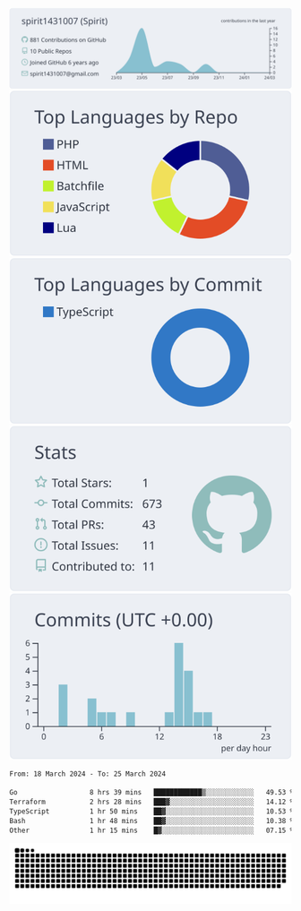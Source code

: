 [![](https://raw.githubusercontent.com/spirit1431007/spirit1431007/master/profile-summary-card-output/nord_bright/0-profile-details.svg)](https://git.io/spiritx)
[![](https://raw.githubusercontent.com/spirit1431007/spirit1431007/master/profile-summary-card-output/nord_bright/1-repos-per-language.svg)](https://git.io/spiritx) [![](https://raw.githubusercontent.com/spirit1431007/spirit1431007/master/profile-summary-card-output/nord_bright/2-most-commit-language.svg)](https://git.io/spiritx)
[![](https://raw.githubusercontent.com/spirit1431007/spirit1431007/master/profile-summary-card-output/nord_bright/3-stats.svg)](https://git.io/spiritx) [![](https://raw.githubusercontent.com/spirit1431007/spirit1431007/master/profile-summary-card-output/nord_bright/4-productive-time.svg)](https://git.io/spiritx)

<!--START_SECTION:waka-->

```txt
From: 18 March 2024 - To: 25 March 2024

Go                  8 hrs 39 mins   ████████████▒░░░░░░░░░░░░   49.53 %
Terraform           2 hrs 28 mins   ███▓░░░░░░░░░░░░░░░░░░░░░   14.12 %
TypeScript          1 hr 50 mins    ██▓░░░░░░░░░░░░░░░░░░░░░░   10.53 %
Bash                1 hr 48 mins    ██▓░░░░░░░░░░░░░░░░░░░░░░   10.38 %
Other               1 hr 15 mins    █▓░░░░░░░░░░░░░░░░░░░░░░░   07.15 %
```

<!--END_SECTION:waka-->

![contribution](https://github.com/spirit1431007/spirit1431007/blob/output/github-contribution-grid-snake.svg)

